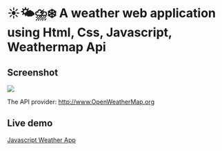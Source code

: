 # ☀️🌤⛈❄️ A weather web application using Html, Css, Javascript, Weathermap Api

## Screenshot
<img src="(https://github.com/ashcode3/weather-API/blob/main/Screenshot.png)">

The API provider: http://www.OpenWeatherMap.org

## Live demo
[Javascript Weather App](https://github.com/ashcode3/weather-API)
